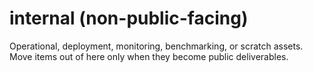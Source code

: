 # internal (non-public-facing)
Operational, deployment, monitoring, benchmarking, or scratch assets.
Move items out of here only when they become public deliverables.